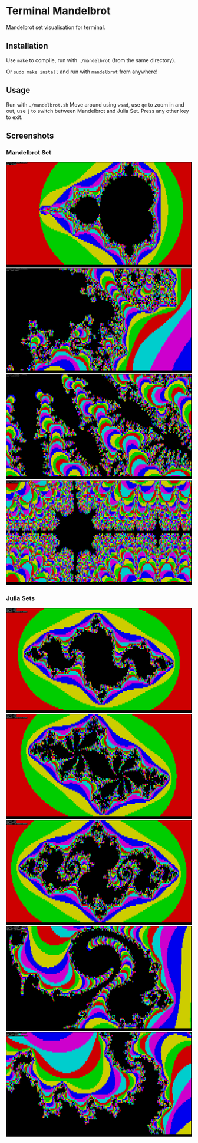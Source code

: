 # Terminal Mandelbrot

Mandelbrot set visualisation for terminal.


## Installation
Use `make` to compile, run with `./mandelbrot` (from the same directory).

Or `sudo make install` and run with `mandelbrot` from anywhere!


## Usage
Run with ```./mandelbrot.sh```
Move around using `wsad`, use `qe` to zoom in and out, use `j` to switch between Mandelbrot and Julia Set. Press any other key to exit.


## Screenshots

### Mandelbrot Set
![mandelbrot 1](screenshots/mandelbrot1.png)
![mandelbrot 2](screenshots/mandelbrot2.png)
![mandelbrot 3](screenshots/mandelbrot3.png)
![mandelbrot 4](screenshots/mandelbrot4.png)

### Julia Sets
![julia 1](screenshots/julia1.png)
![julia 2](screenshots/julia2.png)
![julia 3](screenshots/julia3.png)
![julia 4](screenshots/julia4.png)
![julia 5](screenshots/julia5.png)
